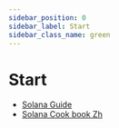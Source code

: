 ```yaml
---
sidebar_position: 0
sidebar_label: Start
sidebar_class_name: green
---
```


# Start

- [Solana Guide](./solana/README.md)
- [Solana Cook book Zh](https://davirain-su.github.io/solana-cookbook-zh/)

